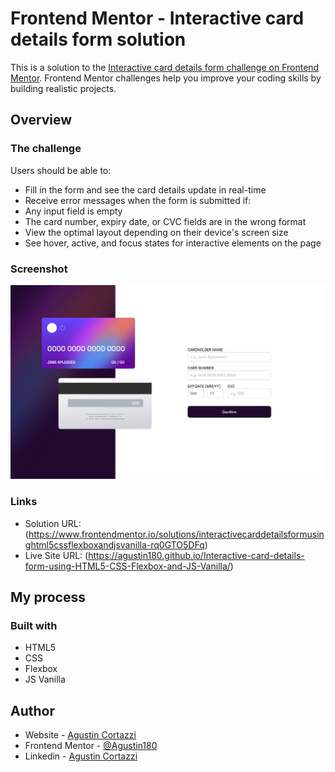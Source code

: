 # Frontend Mentor - Interactive card details form solution

This is a solution to the [Interactive card details form challenge on Frontend Mentor](https://www.frontendmentor.io/challenges/interactive-card-details-form-XpS8cKZDWw). Frontend Mentor challenges help you improve your coding skills by building realistic projects. 

## Overview

### The challenge

Users should be able to:

- Fill in the form and see the card details update in real-time
- Receive error messages when the form is submitted if:
- Any input field is empty
- The card number, expiry date, or CVC fields are in the wrong format
- View the optimal layout depending on their device's screen size
- See hover, active, and focus states for interactive elements on the page

### Screenshot

![](./screenshot.jpg)

### Links

- Solution URL: (https://www.frontendmentor.io/solutions/interactivecarddetailsformusinghtml5cssflexboxandjsvanilla-rq0GTO5DFq)
- Live Site URL: (https://agustin180.github.io/Interactive-card-details-form-using-HTML5-CSS-Flexbox-and-JS-Vanilla/)

## My process

### Built with

- HTML5
- CSS
- Flexbox
- JS Vanilla

## Author

- Website - [Agustin Cortazzi](https://agustin180.github.io/Portfolio/)
- Frontend Mentor - [@Agustin180](https://www.frontendmentor.io/profile/Agustin180)
- Linkedin - [Agustin Cortazzi](https://www.linkedin.com/in/agustin-cortazzi-913196211/)

